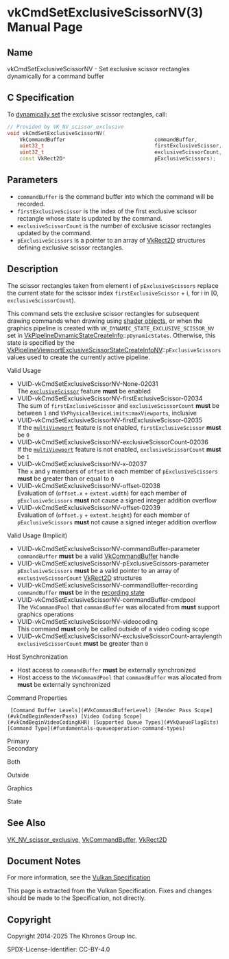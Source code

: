 # vkCmdSetExclusiveScissorNV(3) Manual Page

## Name

vkCmdSetExclusiveScissorNV - Set exclusive scissor rectangles dynamically for a command buffer



## [](#_c_specification)C Specification

To [dynamically set](https://registry.khronos.org/vulkan/specs/latest/html/vkspec.html#pipelines-dynamic-state) the exclusive scissor rectangles, call:

```c++
// Provided by VK_NV_scissor_exclusive
void vkCmdSetExclusiveScissorNV(
    VkCommandBuffer                             commandBuffer,
    uint32_t                                    firstExclusiveScissor,
    uint32_t                                    exclusiveScissorCount,
    const VkRect2D*                             pExclusiveScissors);
```

## [](#_parameters)Parameters

- `commandBuffer` is the command buffer into which the command will be recorded.
- `firstExclusiveScissor` is the index of the first exclusive scissor rectangle whose state is updated by the command.
- `exclusiveScissorCount` is the number of exclusive scissor rectangles updated by the command.
- `pExclusiveScissors` is a pointer to an array of [VkRect2D](https://registry.khronos.org/vulkan/specs/latest/man/html/VkRect2D.html) structures defining exclusive scissor rectangles.

## [](#_description)Description

The scissor rectangles taken from element i of `pExclusiveScissors` replace the current state for the scissor index `firstExclusiveScissor` + i, for i in [0, `exclusiveScissorCount`).

This command sets the exclusive scissor rectangles for subsequent drawing commands when drawing using [shader objects](https://registry.khronos.org/vulkan/specs/latest/html/vkspec.html#shaders-objects), or when the graphics pipeline is created with `VK_DYNAMIC_STATE_EXCLUSIVE_SCISSOR_NV` set in [VkPipelineDynamicStateCreateInfo](https://registry.khronos.org/vulkan/specs/latest/man/html/VkPipelineDynamicStateCreateInfo.html)::`pDynamicStates`. Otherwise, this state is specified by the [VkPipelineViewportExclusiveScissorStateCreateInfoNV](https://registry.khronos.org/vulkan/specs/latest/man/html/VkPipelineViewportExclusiveScissorStateCreateInfoNV.html)::`pExclusiveScissors` values used to create the currently active pipeline.

Valid Usage

- [](#VUID-vkCmdSetExclusiveScissorNV-None-02031)VUID-vkCmdSetExclusiveScissorNV-None-02031  
  The [`exclusiveScissor`](https://registry.khronos.org/vulkan/specs/latest/html/vkspec.html#features-exclusiveScissor) feature **must** be enabled
- [](#VUID-vkCmdSetExclusiveScissorNV-firstExclusiveScissor-02034)VUID-vkCmdSetExclusiveScissorNV-firstExclusiveScissor-02034  
  The sum of `firstExclusiveScissor` and `exclusiveScissorCount` **must** be between `1` and `VkPhysicalDeviceLimits`::`maxViewports`, inclusive
- [](#VUID-vkCmdSetExclusiveScissorNV-firstExclusiveScissor-02035)VUID-vkCmdSetExclusiveScissorNV-firstExclusiveScissor-02035  
  If the [`multiViewport`](https://registry.khronos.org/vulkan/specs/latest/html/vkspec.html#features-multiViewport) feature is not enabled, `firstExclusiveScissor` **must** be `0`
- [](#VUID-vkCmdSetExclusiveScissorNV-exclusiveScissorCount-02036)VUID-vkCmdSetExclusiveScissorNV-exclusiveScissorCount-02036  
  If the [`multiViewport`](https://registry.khronos.org/vulkan/specs/latest/html/vkspec.html#features-multiViewport) feature is not enabled, `exclusiveScissorCount` **must** be `1`
- [](#VUID-vkCmdSetExclusiveScissorNV-x-02037)VUID-vkCmdSetExclusiveScissorNV-x-02037  
  The `x` and `y` members of `offset` in each member of `pExclusiveScissors` **must** be greater than or equal to `0`
- [](#VUID-vkCmdSetExclusiveScissorNV-offset-02038)VUID-vkCmdSetExclusiveScissorNV-offset-02038  
  Evaluation of (`offset.x` + `extent.width`) for each member of `pExclusiveScissors` **must** not cause a signed integer addition overflow
- [](#VUID-vkCmdSetExclusiveScissorNV-offset-02039)VUID-vkCmdSetExclusiveScissorNV-offset-02039  
  Evaluation of (`offset.y` + `extent.height`) for each member of `pExclusiveScissors` **must** not cause a signed integer addition overflow

Valid Usage (Implicit)

- [](#VUID-vkCmdSetExclusiveScissorNV-commandBuffer-parameter)VUID-vkCmdSetExclusiveScissorNV-commandBuffer-parameter  
  `commandBuffer` **must** be a valid [VkCommandBuffer](https://registry.khronos.org/vulkan/specs/latest/man/html/VkCommandBuffer.html) handle
- [](#VUID-vkCmdSetExclusiveScissorNV-pExclusiveScissors-parameter)VUID-vkCmdSetExclusiveScissorNV-pExclusiveScissors-parameter  
  `pExclusiveScissors` **must** be a valid pointer to an array of `exclusiveScissorCount` [VkRect2D](https://registry.khronos.org/vulkan/specs/latest/man/html/VkRect2D.html) structures
- [](#VUID-vkCmdSetExclusiveScissorNV-commandBuffer-recording)VUID-vkCmdSetExclusiveScissorNV-commandBuffer-recording  
  `commandBuffer` **must** be in the [recording state](#commandbuffers-lifecycle)
- [](#VUID-vkCmdSetExclusiveScissorNV-commandBuffer-cmdpool)VUID-vkCmdSetExclusiveScissorNV-commandBuffer-cmdpool  
  The `VkCommandPool` that `commandBuffer` was allocated from **must** support graphics operations
- [](#VUID-vkCmdSetExclusiveScissorNV-videocoding)VUID-vkCmdSetExclusiveScissorNV-videocoding  
  This command **must** only be called outside of a video coding scope
- [](#VUID-vkCmdSetExclusiveScissorNV-exclusiveScissorCount-arraylength)VUID-vkCmdSetExclusiveScissorNV-exclusiveScissorCount-arraylength  
  `exclusiveScissorCount` **must** be greater than `0`

Host Synchronization

- Host access to `commandBuffer` **must** be externally synchronized
- Host access to the `VkCommandPool` that `commandBuffer` was allocated from **must** be externally synchronized

Command Properties

     [Command Buffer Levels](#VkCommandBufferLevel) [Render Pass Scope](#vkCmdBeginRenderPass) [Video Coding Scope](#vkCmdBeginVideoCodingKHR) [Supported Queue Types](#VkQueueFlagBits) [Command Type](#fundamentals-queueoperation-command-types)

Primary  
Secondary

Both

Outside

Graphics

State

## [](#_see_also)See Also

[VK\_NV\_scissor\_exclusive](https://registry.khronos.org/vulkan/specs/latest/man/html/VK_NV_scissor_exclusive.html), [VkCommandBuffer](https://registry.khronos.org/vulkan/specs/latest/man/html/VkCommandBuffer.html), [VkRect2D](https://registry.khronos.org/vulkan/specs/latest/man/html/VkRect2D.html)

## [](#_document_notes)Document Notes

For more information, see the [Vulkan Specification](https://registry.khronos.org/vulkan/specs/latest/html/vkspec.html#vkCmdSetExclusiveScissorNV)

This page is extracted from the Vulkan Specification. Fixes and changes should be made to the Specification, not directly.

## [](#_copyright)Copyright

Copyright 2014-2025 The Khronos Group Inc.

SPDX-License-Identifier: CC-BY-4.0